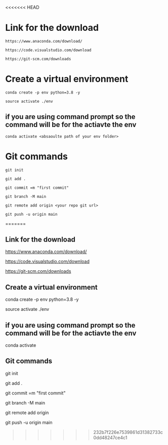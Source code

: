 <<<<<<< HEAD
# Link for the download

```
https://www.anaconda.com/download/
```

```
https://code.visualstudio.com/download
```

```
https://git-scm.com/downloads
```



# Create a virtual environment

```
conda create -p env python=3.8 -y
```
```
source activate ./env
```

## if you are using command prompt so the command will be for the actiavte the env

```
conda activate <absaoulte path of your env folder>
```


# Git commands

```
git init
```

```
git add .
```

```
git commit =m "first commit"
```

```
git branch -M main
```

```
git remote add origin <your repo git url>
```

```
git push -u origin main
```
=======
## Link for the download
https://www.anaconda.com/download/


https://code.visualstudio.com/download


https://git-scm.com/downloads


## Create a virtual environment


conda create -p env python=3.8 -y


source activate ./env


## if you are using command prompt so the command will be for the actiavte the env
conda activate <absaoulte path of your env folder>
  
  
## Git commands
  
  
git init
  
  
git add .
  
  
git commit =m "first commit"
  
  
git branch -M main
  
  
git remote add origin <your repo git url>
  
  
git push -u origin main
>>>>>>> 232b7f226e7539861d31382733c0dd48247ce4c1
